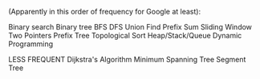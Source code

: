 (Apparently in this order of frequency for Google at least):

Binary search
Binary tree
BFS
DFS
Union Find
Prefix Sum
Sliding Window 
Two Pointers
Prefix Tree
Topological Sort
Heap/Stack/Queue
Dynamic Programming



LESS FREQUENT
Dijkstra's Algorithm
Minimum Spanning Tree
Segment Tree